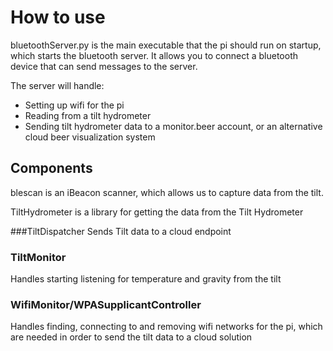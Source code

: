 # How to use
bluetoothServer.py is the main executable that the pi should run on startup, which starts the bluetooth server.
It allows you to connect a bluetooth device that can send messages to the server.

The server will handle:
- Setting up wifi for the pi
- Reading from a tilt hydrometer
- Sending tilt hydrometer data to a monitor.beer account, or an alternative cloud beer visualization system

## Components
blescan is an iBeacon scanner, which allows us to capture data from the tilt.

TiltHydrometer is a library for getting the data from the Tilt Hydrometer

###TiltDispatcher
Sends Tilt data to a cloud endpoint

### TiltMonitor
Handles starting listening for temperature and gravity from the tilt

### WifiMonitor/WPASupplicantController
Handles finding, connecting to and removing wifi networks for the pi, which are needed in order to send the tilt data to a cloud solution
 